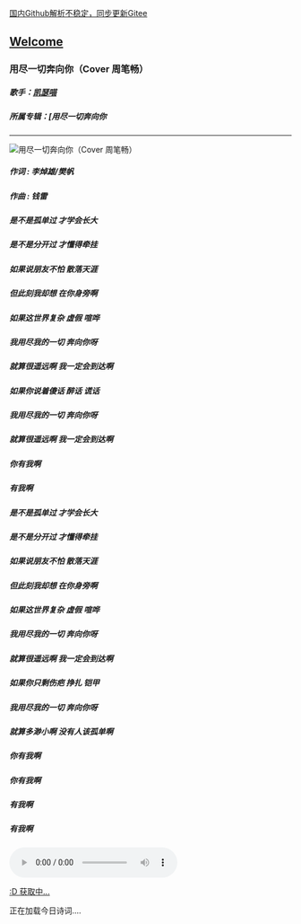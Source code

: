  [国内Github解析不稳定，同步更新Gitee](https://zkeq.gitee.io/)
## [Welcome  ](https://zkeq.github.io/zkeq/%C2%B7index.htm)


### 用尽一切奔向你（Cover 周笔畅）

##### 歌手：[凯瑟喵](https://music.163.com/artist?id=12003038)

##### 所属专辑：[用尽一切奔向你

----------------



![用尽一切奔向你（Cover 周笔畅）](http://p1.music.126.net/P21nXsCkwWSiZqoMAMKNTQ==/109951163067029488.jpg)

##### 作词 : 李焯雄/樊帆

##### 作曲 : 钱雷

##### 是不是孤单过 才学会长大

##### 是不是分开过 才懂得牵挂

##### 如果说朋友不怕 散落天涯

##### 但此刻我却想 在你身旁啊

##### 如果这世界复杂 虚假 喧哗

##### 我用尽我的一切 奔向你呀

##### 就算很遥远啊 我一定会到达啊

##### 如果你说着傻话 醉话 谎话

##### 我用尽我的一切 奔向你呀

##### 就算很遥远啊 我一定会到达啊

##### 你有我啊

##### 有我啊

##### 是不是孤单过 才学会长大

##### 是不是分开过 才懂得牵挂

##### 如果说朋友不怕 散落天涯

##### 但此刻我却想 在你身旁啊

##### 如果这世界复杂 虚假 喧哗

##### 我用尽我的一切 奔向你呀

##### 就算很遥远啊 我一定会到达啊

##### 如果你只剩伤疤 挣扎 铠甲

##### 我用尽我的一切 奔向你呀

##### 就算多渺小啊 没有人该孤单啊

##### 你有我啊

##### 你有我啊

##### 有我啊

##### 有我啊

<audio id="bgmMusic" src="http://music.163.com/song/media/outer/url?id=520022704.mp3" preload="auto" type="audio/mp3" autoplay controls></audio>

<!-- 请注意，以下的示例包含超链接，您可能需要手动配置样式使其不变色。如果您嫌麻烦，可以移除。 -->
<p id="hitokoto"><a href="#" id="hitokoto_text">:D 获取中...</a></p>
<script>
  fetch('https://v1.hitokoto.cn')
    .then(response => response.json())
    .then(data => {
      const hitokoto = document.getElementById('hitokoto_text')
      hitokoto.href = 'https://hitokoto.cn/?uuid=' + data.uuid
      hitokoto.innerText = data.hitokoto
    })
    .catch(console.error)
</script>




<span id="jinrishici-sentence">正在加载今日诗词....</span>

<script src="https://sdk.jinrishici.com/v2/browser/jinrishici.js" charset="utf-8"></script




--------------------------

--------------------------

--------------------------

--------------------------
